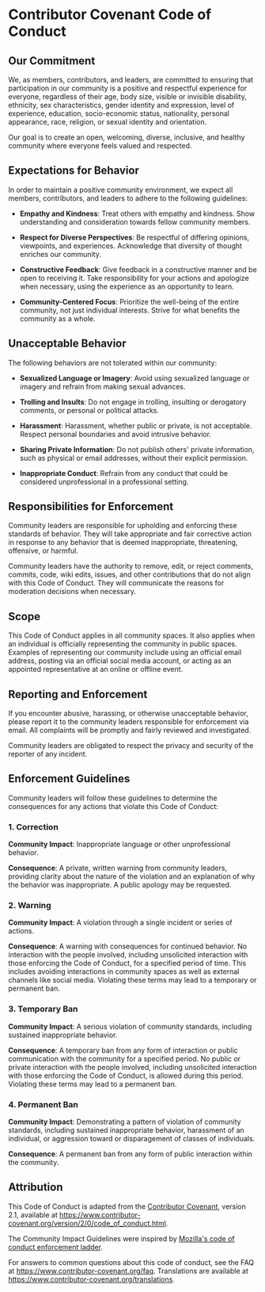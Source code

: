 # Contributor Covenant Code of Conduct

## Our Commitment

We, as members, contributors, and leaders, are committed to ensuring that participation in our community is a positive and respectful experience for everyone, regardless of their age, body size, visible or invisible disability, ethnicity, sex characteristics, gender identity and expression, level of experience, education, socio-economic status, nationality, personal appearance, race, religion, or sexual identity and orientation.

Our goal is to create an open, welcoming, diverse, inclusive, and healthy community where everyone feels valued and respected.

## Expectations for Behavior

In order to maintain a positive community environment, we expect all members, contributors, and leaders to adhere to the following guidelines:

* **Empathy and Kindness**: Treat others with empathy and kindness. Show understanding and consideration towards fellow community members.

* **Respect for Diverse Perspectives**: Be respectful of differing opinions, viewpoints, and experiences. Acknowledge that diversity of thought enriches our community.

* **Constructive Feedback**: Give feedback in a constructive manner and be open to receiving it. Take responsibility for your actions and apologize when necessary, using the experience as an opportunity to learn.

* **Community-Centered Focus**: Prioritize the well-being of the entire community, not just individual interests. Strive for what benefits the community as a whole.

## Unacceptable Behavior

The following behaviors are not tolerated within our community:

* **Sexualized Language or Imagery**: Avoid using sexualized language or imagery and refrain from making sexual advances.

* **Trolling and Insults**: Do not engage in trolling, insulting or derogatory comments, or personal or political attacks.

* **Harassment**: Harassment, whether public or private, is not acceptable. Respect personal boundaries and avoid intrusive behavior.

* **Sharing Private Information**: Do not publish others' private information, such as physical or email addresses, without their explicit permission.

* **Inappropriate Conduct**: Refrain from any conduct that could be considered unprofessional in a professional setting.

## Responsibilities for Enforcement

Community leaders are responsible for upholding and enforcing these standards of behavior. They will take appropriate and fair corrective action in response to any behavior that is deemed inappropriate, threatening, offensive, or harmful.

Community leaders have the authority to remove, edit, or reject comments, commits, code, wiki edits, issues, and other contributions that do not align with this Code of Conduct. They will communicate the reasons for moderation decisions when necessary.

## Scope

This Code of Conduct applies in all community spaces. It also applies when an individual is officially representing the community in public spaces. Examples of representing our community include using an official email address, posting via an official social media account, or acting as an appointed representative at an online or offline event.

## Reporting and Enforcement

If you encounter abusive, harassing, or otherwise unacceptable behavior, please report it to the community leaders responsible for enforcement via email. All complaints will be promptly and fairly reviewed and investigated.

Community leaders are obligated to respect the privacy and security of the reporter of any incident.

## Enforcement Guidelines

Community leaders will follow these guidelines to determine the consequences for any actions that violate this Code of Conduct:

### 1. Correction

**Community Impact**: Inappropriate language or other unprofessional behavior.

**Consequence**: A private, written warning from community leaders, providing clarity about the nature of the violation and an explanation of why the behavior was inappropriate. A public apology may be requested.

### 2. Warning

**Community Impact**: A violation through a single incident or series of actions.

**Consequence**: A warning with consequences for continued behavior. No interaction with the people involved, including unsolicited interaction with those enforcing the Code of Conduct, for a specified period of time. This includes avoiding interactions in community spaces as well as external channels like social media. Violating these terms may lead to a temporary or permanent ban.

### 3. Temporary Ban

**Community Impact**: A serious violation of community standards, including sustained inappropriate behavior.

**Consequence**: A temporary ban from any form of interaction or public communication with the community for a specified period. No public or private interaction with the people involved, including unsolicited interaction with those enforcing the Code of Conduct, is allowed during this period. Violating these terms may lead to a permanent ban.

### 4. Permanent Ban

**Community Impact**: Demonstrating a pattern of violation of community standards, including sustained inappropriate behavior, harassment of an individual, or aggression toward or disparagement of classes of individuals.

**Consequence**: A permanent ban from any form of public interaction within the community.

## Attribution

This Code of Conduct is adapted from the [Contributor Covenant][homepage], version 2.1, available at https://www.contributor-covenant.org/version/2/0/code_of_conduct.html.

The Community Impact Guidelines were inspired by [Mozilla's code of conduct enforcement ladder](https://github.com/mozilla/diversity).

[homepage]: https://www.contributor-covenant.org

For answers to common questions about this code of conduct, see the FAQ at https://www.contributor-covenant.org/faq. Translations are available at https://www.contributor-covenant.org/translations.
